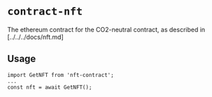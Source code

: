 # `contract-nft`

The ethereum contract for the CO2-neutral contract, as described in [../../../docs/nft.md]

## Usage

```
import GetNFT from 'nft-contract';
...
const nft = await GetNFT();

```
